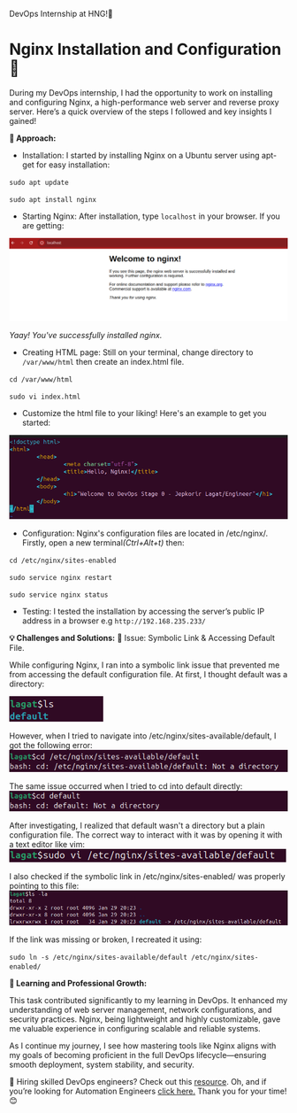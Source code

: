 DevOps Internship at HNG!🚀

# Nginx Installation and Configuration 🚀

During my DevOps internship, I had the opportunity to work on installing and configuring Nginx, a high-performance web server and reverse proxy server. Here’s a quick overview of the steps I followed and key insights I gained!

<strong> 🔧 Approach:</strong>

- Installation: I started by installing Nginx on a Ubuntu server using apt-get for easy installation:

`sudo apt update`

`sudo apt install nginx`

- Starting Nginx: After installation, type `localhost` in your browser. If you are getting:
 <img src="./img1.png"> 

 <em>Yaay! You've successfully installed nginx.</em>

- Creating HTML page: Still on your terminal, change directory to `/var/www/html` then create an index.html file.

`cd /var/www/html`

`sudo vi index.html`

- Customize the html file to your liking! Here's an example to get you started:
<img src="./img2.png">

- Configuration: Nginx's configuration files are located in /etc/nginx/. Firstly, open a new terminal<em>(Ctrl+Alt+t)</em> then:

`cd /etc/nginx/sites-enabled`

`sudo service nginx restart`

`sudo service nginx status`

- Testing: I tested the installation by accessing the server’s public IP address in a browser e.g `http://192.168.235.233/`


<strong> 💡 Challenges and Solutions:</strong>
🔴 Issue: Symbolic Link & Accessing Default File.

While configuring Nginx, I ran into a symbolic link issue that prevented me from accessing the default configuration file. At first, I thought default was a directory:

<img src="./img3.png">

However, when I tried to navigate into /etc/nginx/sites-available/default, I got the following error:
<img src="./img4.png">

The same issue occurred when I tried to cd into default directly:
<img src="./img5.png">

After investigating, I realized that default wasn't a directory but a plain configuration file. The correct way to interact with it was by opening it with a text editor like vim:
<img src="./img6.png">

I also checked if the symbolic link in /etc/nginx/sites-enabled/ was properly pointing to this file:
<img src="./img7.png">


If the link was missing or broken, I recreated it using:

`sudo ln -s /etc/nginx/sites-available/default /etc/nginx/sites-enabled/`


<strong> 🌱 Learning and Professional Growth:</strong>

This task contributed significantly to my learning in DevOps. It enhanced my understanding of web server management, network configurations, and security practices. Nginx, being lightweight and highly customizable, gave me valuable experience in configuring scalable and reliable systems.

As I continue my journey, I see how mastering tools like Nginx aligns with my goals of becoming proficient in the full DevOps lifecycle—ensuring smooth deployment, system stability, and security.

🔗 Hiring skilled DevOps engineers? Check out this <a href="https://hng.tech/hire/devops-engineers">resource</a>. Oh, and if you’re looking for Automation Engineers <a href="https://hng.tech/hire/automation-engineers">click here.</a> Thank you for your time! 😊
